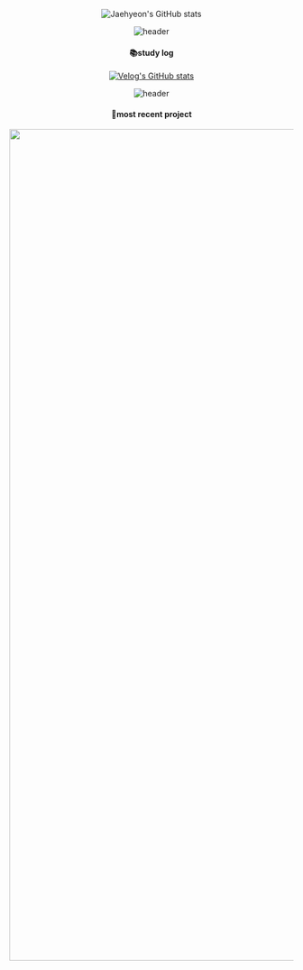 

<div align="center"> 

  ![Jaehyeon's GitHub stats](https://github-readme-stats.vercel.app/api?username=Jaehyeonkim2358&show_icons=true&theme=tokyonight)
  
  ![header](https://capsule-render.vercel.app/api?type=cylinder&color=0:FFFFFF,20:D2B48C,80:D2B48C,100:FFFFFF&fontColor=FFFFFF&height=3)
  
  #### 📚study log
  
  [![Velog's GitHub stats](https://velog-readme-stats.vercel.app/api?name=jaehyeonkim2358)](https://velog.io/@jaehyeonkim2358)
  
  ![header](https://capsule-render.vercel.app/api?type=cylinder&color=0:FFFFFF,20:D2B48C,80:D2B48C,100:FFFFFF&fontColor=FFFFFF&height=3)
  
  #### 🧬most recent project
  
  [<img width="1476" alt="image" src="https://user-images.githubusercontent.com/112854083/223114938-afe53dd0-c152-4443-905c-f127070abf5f.png">](https://github.com/jaehyeonkim2358/picpico-server)
 
</div>



<!--
깃헙 헤더 꾸미기 : https://github.com/kyechan99/capsule-render#types
벨로그 가져오기 : https://github.com/eungyeole/velog-readme-stats
깃헙 스탯 표 만들기 : https://eunhee-programming.tistory.com/244
CSS 색상 표 : https://www.w3schools.com/colors/colors_hex.asp




**jaehyeonkim2358/jaehyeonkim2358** is a ✨ _special_ ✨ repository because its `README.md` (this file) appears on your GitHub profile.

Here are some ideas to get you started:

- 🔭 I’m currently working on ...
- 🌱 I’m currently learning ...
- 👯 I’m looking to collaborate on ...
- 🤔 I’m looking for help with ...
- 💬 Ask me about ...
- 📫 How to reach me: ...
- 😄 Pronouns: ...
- ⚡ Fun fact: ...
-->
